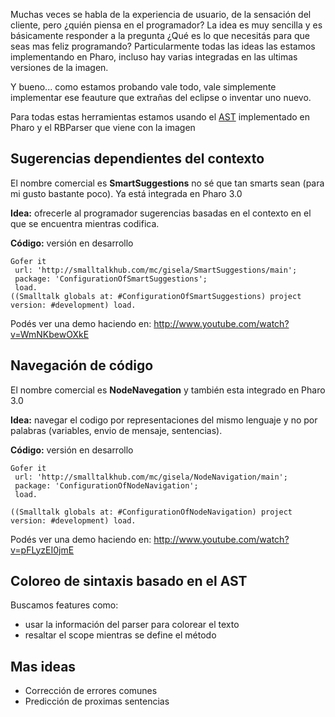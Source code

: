 Muchas veces se habla de la experiencia de usuario, de la sensación del cliente, pero ¿quién piensa en el programador? La idea es muy sencilla y es básicamente responder a la pregunta ¿Qué es lo que necesitás para que seas mas feliz programando? Particularmente todas las ideas las estamos implementando en Pharo, incluso hay varias integradas en las ultimas versiones de la imagen.

Y bueno... como estamos probando vale todo, vale simplemente implementar ese feauture que extrañas del eclipse o inventar uno nuevo.

Para todas estas herramientas estamos usando el [AST](ast.html) implementado en Pharo y el RBParser que viene con la imagen

Sugerencias dependientes del contexto
-------------------------------------

El nombre comercial es **SmartSuggestions** no sé que tan smarts sean (para mi gusto bastante poco). Ya está integrada en Pharo 3.0

**Idea:** ofrecerle al programador sugerencias basadas en el contexto en el que se encuentra mientras codifica.

**Código:** versión en desarrollo

    Gofer it
     url: 'http://smalltalkhub.com/mc/gisela/SmartSuggestions/main';
     package: 'ConfigurationOfSmartSuggestions';
     load. 
    ((Smalltalk globals at: #ConfigurationOfSmartSuggestions) project version: #development) load.

Podés ver una demo haciendo en: <http://www.youtube.com/watch?v=WmNKbewOXkE>

Navegación de código
--------------------

El nombre comercial es **NodeNavegation** y también esta integrado en Pharo 3.0

**Idea:** navegar el codigo por representaciones del mismo lenguaje y no por palabras (variables, envio de mensaje, sentencias).

**Código:** versión en desarrollo

    Gofer it
     url: 'http://smalltalkhub.com/mc/gisela/NodeNavigation/main';
     package: 'ConfigurationOfNodeNavigation';
     load.
     
    ((Smalltalk globals at: #ConfigurationOfNodeNavigation) project version: #development) load.

Podés ver una demo haciendo en: <http://www.youtube.com/watch?v=pFLyzEI0jmE>

Coloreo de sintaxis basado en el AST
------------------------------------

Buscamos features como:

-   usar la información del parser para colorear el texto
-   resaltar el scope mientras se define el método

Mas ideas
---------

-   Corrección de errores comunes
-   Predicción de proximas sentencias

